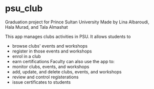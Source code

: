 # psu_club

Graduation project for Prince Sultan University
Made by Lina Albaroudi, Hala Murad, and Tala Almashat

This app manages clubs activities in PSU.
It allows students to 
- browse clubs' events and workshops
- register in those events and workshops
- enrol in a club
- earn certifications 
Faculty can also use the app to:
- monitor clubs, events, and workshops
- add, update, and delete clubs, events, and workshops
- review and control registerations
- issue certificates to students

